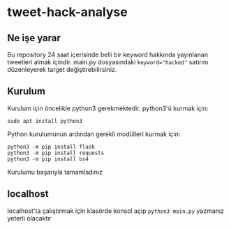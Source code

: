 # tweet-hack-analyse
## Ne işe yarar
Bu repository 24 saat içerisinde belli bir keyword hakkında yayınlanan tweetleri almak içindir. main.py dosyasındaki `keyword="hacked"` satırını düzenleyerek target değiştirebilirsiniz. 

## Kurulum
Kurulum için öncelikle python3 gerekmektedir. python3'ü kurmak için:
```
sudo apt install python3
```
Python kurulumunun ardından gerekli modülleri kurmak için:
```
python3 -m pip install flask
python3 -m pip install requests
python3 -m pip install bs4

```
Kurulumu başarıyla tamamladınız

## localhost
localhost'ta çalıştırmak için klasörde konsol açıp `python3 main.py` yazmanız yeterli olacaktır


 
